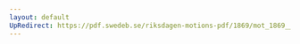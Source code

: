 ```yaml
---
layout: default
UpRedirect: https://pdf.swedeb.se/riksdagen-motions-pdf/1869/mot_1869__fk__00021/mot_1869__fk__00021_002.pdf
---
```

